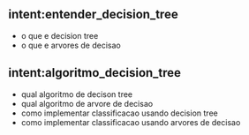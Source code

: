 ## intent:entender_decision_tree
- o que e decision tree
- o que e arvores de decisao

## intent:algoritmo_decision_tree
- qual algoritmo de decison tree
- qual algoritmo de arvore de decisao
- como implementar classificacao usando decision tree
- como implementar classificacao usando arvores de decisao